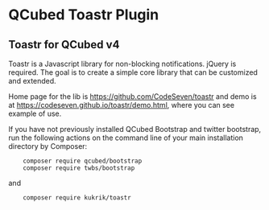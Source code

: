 # QCubed Toastr Plugin


## Toastr for QCubed v4

Toastr is a Javascript library for non-blocking notifications. jQuery is required. The goal is to create a simple core library that can be customized and extended.

Home page for the lib is https://github.com/CodeSeven/toastr and demo is at
https://codeseven.github.io/toastr/demo.html, where you can see example of use.

If you have not previously installed QCubed Bootstrap and twitter bootstrap, run the following actions on the command line of your main installation directory by Composer:
```
    composer require qcubed/bootstrap
    composer require twbs/bootstrap
```
and

```
    composer require kukrik/toastr
```